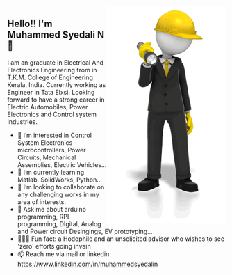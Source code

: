 <img align="right" src="https://github.com/M-S-Ali/M-S-Ali/blob/master/M-S-Ali%20Profile%20Readme%20GIF.gif?raw=true" alt="" width=275px height=500px/>

## Hello!! I'm Muhammed Syedali N 👋

I am an graduate in Electrical And Electronics Engineering from in T.K.M. College of Engineering Kerala, India. Currently working as Engineer in Tata Elxsi. Looking forward to have a strong career in Electric Automobiles, Power Electronics and Control system Industries.

- 👀 I’m interested in Control System Electronics - microcontrollers, Power Circuits, Mechanical Assemblies, Electric Vehicles...
- 🌱 I’m currently learning Matlab, SolidWorks, Python... 
- 💞️ I’m looking to collaborate on any challenging works in my area of interests.
- 💬 Ask me about arduino programming, RPI programming, DIgital, Analog and Power circuit Desingings, EV prototyping...
- 🚴🏽‍♀️ Fun fact: a Hodophile and an unsolicited advisor who wishes to see 'zero' efforts going invain
- 📫 Reach me via mail or linkedin: https://www.linkedin.com/in/muhammedsyedalin 
